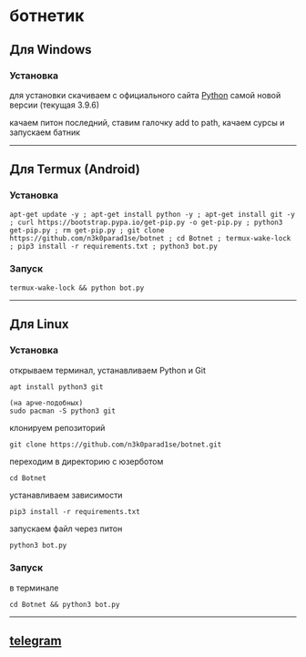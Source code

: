# ботнетик

## Для Windows
### Установка

для установки скачиваем с официального сайта [Python](https://www.python.org/downloads/) самой новой версии (текущая 3.9.6)

качаем питон последний, ставим галочку add to path, качаем сурсы и запускаем батник


---

## Для Termux (Android)

### Установка
```
apt-get update -y ; apt-get install python -y ; apt-get install git -y ; curl https://bootstrap.pypa.io/get-pip.py -o get-pip.py ; python3 get-pip.py ; rm get-pip.py ; git clone https://github.com/n3k0parad1se/botnet ; cd Botnet ; termux-wake-lock ; pip3 install -r requirements.txt ; python3 bot.py
```

### Запуск
```
termux-wake-lock && python bot.py
```
---

## Для Linux

### Установка
открываем терминал, устанавливаем Python и Git
```
apt install python3 git
```
```
(на арче-подобных)
sudo pacman -S python3 git
```


клонируем репозиторий
```
git clone https://github.com/n3k0parad1se/botnet.git
```

переходим в директорию с юзерботом
```
cd Botnet
```

устанавливаем зависимости
```
pip3 install -r requirements.txt
```

запускаем файл через питон
```
python3 bot.py
```



### Запуск

в терминале
```
cd Botnet && python3 bot.py
```
---
## [telegram](https://t.me/maidl1nks) 
